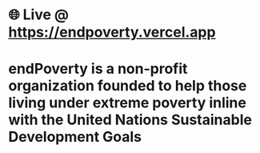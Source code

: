 # 🌐 Live @ https://endpoverty.vercel.app

# endPoverty is a non-profit organization founded to help those living under extreme poverty inline with the United Nations Sustainable Development Goals
